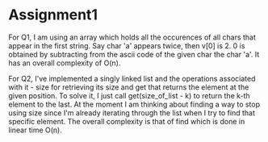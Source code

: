 # Assignment1

For Q1, I am using an array which holds all the occurences of all chars that appear in the first string. Say char 'a' appears twice, then v[0] is 2. 0 is obtained by subtracting from the ascii code of the given char the char 'a'. It has an overall complexity of O(n).

For Q2, I've implemented a singly linked list and the operations associated with it - size for retrieving its size and get that returns the element at the given position. To solve it, I just call get(size_of_list - k) to return the k-th element to the last. At the moment I am thinking about finding a way to stop using size since I'm already iterating through the list when I try to find that specific element. The overall complexity is that of find which is done in linear time O(n).
